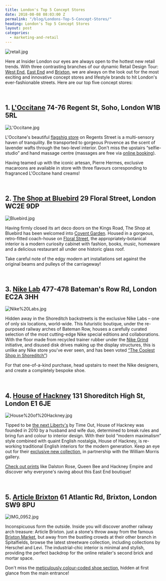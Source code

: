 ```yaml
---
title: London's Top 5 Concept Stores
date: 2018-08-08 08:03:00 Z
permalink: "/blog/Londons-Top-5-Concept-Stores/"
heading: London's Top 5 Concept Stores
layout: post
categories:
  - marketing-and-retail
---
```


![retail.jpg](/uploads/retail.jpg)



Here at Insider London our eyes are always open to the hottest new retail trends. With three contrasting branches of our dynamic Retail Design Tour: [West End](/london/educational-tours/retail-design/), [East End](/london/educational-tours/retail-design/#east-end-retail-design) and [Brixton](/london/educational-tours/retail-design/), we are always on the look out for the most exciting and innovative concept stores and lifestyle brands to hit London's ever-fashionable streets. Here are our top five concept stores:


 <br>

## 1. [L'Occitane](https://uk.loccitane.com/regent-street-flagship-store,83,1,89566,1089304.htm) 74-76 Regent St, Soho, London W1B 5RL  

![L'Occitane.jpg](/uploads/L'Occitane.jpg)





L'Occitane's beautiful [flagshig store](https://uk.loccitane.com/regent-street-flagship-store,83,1,89566,1089304.htm) on Regents Street is a multi-sensory haven of tranquility. Be transported to gorgeous Provence as the scent of lavender wafts through the two-level interior. Don't miss the upstairs “selfie-studio” and hand massage centre (massages are free via [online booking](https://bookings.qudini.com/booking-widget/storebooker/HJ831G9NRT5/2862/tours/41152)).  



Having teamed up with the iconic artesan, Pierre Hermes, exclusive macaroons are available in store with three flavours corresponding to fragranced L'Occitane hand creams!

 <br>

## 2. [The Shop at Bluebird](https://theshopatbluebird.com) 29 Floral Street, London WC2E 9DP  

![Bluebird.jpg](/uploads/Bluebird.jpg)



Having firmly closed its art deco doors on the Kings Road,  The Shop at Bluebird has been welcomed into [Covent Garden](https://www.drapersonline.com/news/first-look-the-shop-at-bluebird-opens-in-covent-garden/7030373.article). Housed in a gorgeous, retro-fitted coach-house on [Floral Street](https://theshopatbluebird.com/floral-street/), the appropriately-botanical interior is a modern curiosity cabinet with fashion, books, music, homeware and a delicious restaurant all under one historic glass roof.  



Take careful note of the edgy modern art installations set against the original beams and pulleys of the carriageway!

 <br>

## 3. [Nike Lab](https://www.nike.com/gb/en_gb/c/nikelab) 477-478 Bateman's Row Rd, London EC2A 3HH  

![Nike%20Labs.jpg](/uploads/Nike%20Labs.jpg)


Hidden away in the Shoreditch backstreets is the exclusive Nike Labs – one of only six locations, world-wide. This futuristic boutique, under the re-purposed railway arches of Bateman Row, houses a carefully curated selection of the most cutting-edge Nike special editions and collaborations. With the floor made from recycled trainer rubber under the [Nike Grind](https://www.nike.com/gb/en_gb/c/innovation/grind) initiative, and disused disk drives making up the display structures, this is unlike any Nike store you've ever seen, and has been voted [“The Coolest Shop in Shoreditch”](https://www.gq-magazine.co.uk/article/nike-lab-shoreditch-opening))



For that one-of-a-kind purchase, head upstairs to meet the Nike designers, and create a completely bespoke shoe.

<br>

## 4. [House of Hackney](https://www.houseofhackney.com/) 131 Shoreditch High St, London E1 6JE

![House%20of%20Hackney.jpg](/uploads/House%20of%20Hackney.jpg)




Tipped to be [the next Liberty's](https://www.timeout.com/london/shopping/house-of-hackney-1) by Time Out, House of Hackney was founded in 2010 by a husband and wife duo, determined to break rules and bring fun and colour to interior design. With their bold “modern maximalism” style combined with quaint English nostalgia, House of Hackney, is re-working traditional English interiors for the modern generation. Keep an eye out for their [exclusive new collection](https://www.houseofhackney.com/william-morris/coming-soon), in partnership with the William Morris gallery.



[Check out prints](https://www.houseofhackney.com/wallpaper.html) like Dalston Rose, Queen Bee and Hackney Empire and discover why everyone's raving about this East End boutique!

<br>

## 5. [Article Brixton](https://www.urbanexcess.com/pages/stores) 61 Atlantic Rd, Brixton, London SW9 8PU

![IMG_0952.jpg](/uploads/IMG_0952.jpg)





Inconspicuous form the outside. Inside you will discover another railway arch treasure: Article Brixton. just a stone's throw away from the famous [Brixton Market](https://brixtonmarket.net/), but away from the bustling crowds at their other branch in Spitalfields, browse the latest streetware collection, including collections by Herschel and Levi. The industrial-chic interior is minimal and stylish, providing the perfect backdrop for the online retailer's second brick and mortar space.



Don't miss the [meticulously colour-coded shoe section](https://www.timeout.com/london/shopping/article-brixton), hidden at first glance from the main entrance!
